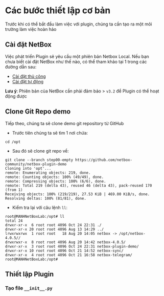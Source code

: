 # Các bước thiết lập cơ bản
Trước khi có thể bắt đầu làm việc với plugin, chúng ta cần tạo ra một môi trường làm việc hoàn hảo
## Cài đặt NetBox
Việc phát triển Plugin sẽ yêu cầu một phiên bản Netbox Local. Nếu bạn chưa biết cài đặt NetBox như thế nào, có thể tham khảo tại 1 trong các đường dẫn sau:
- [Cài đặt thủ công](https://suncloud.vn/netbox-la-gi-huong-dan-cai-dat-netbox-tren-linux-chi-tiet-nhat)
- [Cài đặt tự động](https://github.com/Ducmanh28/Thuc-Tap/tree/main/Linux/03.%20Linuxvagiaothucmang/NetBox/Tools/Install)

**Lưu ý**: Phiên bản của NetBox cần phải đảm bảo > `v3.2` để Plugin có thể hoạt động được

## Clone Git Repo demo
Tiếp theo, chúng ta sẽ clone demo git repository từ GitHub
- Trước tiên chúng ta sẽ tìm 1 nơi chứa:
```
cd /opt
```
- Sau đó sẽ clone git repo về:
```
git clone --branch step00-empty https://github.com/netbox-community/netbox-plugin-demo
Cloning into 'opt'...
remote: Enumerating objects: 219, done.
remote: Counting objects: 100% (49/49), done.
remote: Compressing objects: 100% (6/6), done.
remote: Total 219 (delta 43), reused 46 (delta 43), pack-reused 170 (from 1)
Receiving objects: 100% (219/219), 27.53 KiB | 469.00 KiB/s, done.
Resolving deltas: 100% (81/81), done.
```
- Kiểm tra lại với câu lệnh `ll`:
```
root@MANHNetBoxLab:/opt# ll
total 24
drwxr-xr-x  6 root root 4096 Oct 24 22:31 ./
drwxr-xr-x 20 root root 4096 Aug 13 14:29 ../
lrwxrwxrwx  1 root root   18 Aug 20 14:05 netbox -> /opt/netbox-4.0.5//
drwxrwxr-x  8 root root 4096 Aug 20 14:42 netbox-4.0.5/
drwxr-xr-x  3 root root 4096 Oct 24 22:31 netbox-plugin-demo/
drwxr-xr-x 10 root root 4096 Oct 21 14:52 netbox-sync/
drwxr-xr-x  4 root root 4096 Oct 21 16:58 netbox-telegram/
root@MANHNetBoxLab:/opt#
```
## Thiết lập Plugin
### Tạo file `__init__.py`
